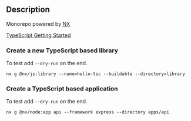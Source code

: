 ## Description

Monorepo powered by [NX](https://nx.dev/)

[TypeScript Getting Started](https://nx.dev/getting-started/nx-and-typescript#create-a-typescript-based-application)

### Create a new TypeScript based library

To test add `--dry-run` on the end.

`nx g @nx/js:library --name=hello-tsc --buildable --directory=library`

### Create a TypeScript based application

To test add `--dry-run` on the end.

`nx g @nx/node:app api --framework express --directory apps/api`
